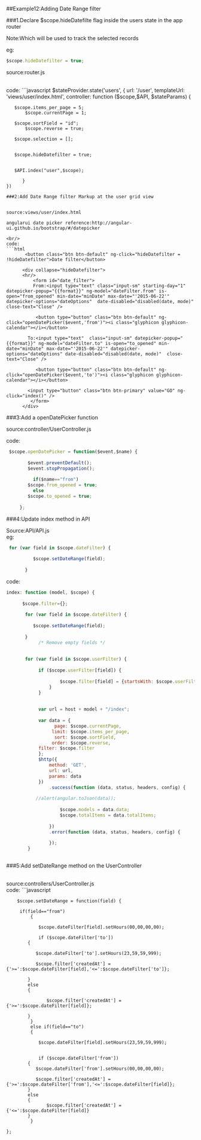 ##Example12:Adding Date Range filter

###1.Declare $scope.hideDatefilte flag inside the users state in the app router

Note:Which will be used to track the selected records

eg:
```javascript
$scope.hideDatefilter = true;
```

source:router.js

<br/>
code:
```javascript
 $stateProvider.state('users', {
        url: '/user',
        templateUrl: 'views/user/index.html',
        controller: function ($scope,$API, $stateParams) {
	  
	   $scope.items_per_page = 5;
           $scope.currentPage = 1;
	   
	   $scope.sortField = "id";
           $scope.reverse = true;
	   
	   $scope.selection = [];
	    
	
	   $scope.hideDatefilter = true;
	   
  
	   $API.index("user",$scope);
        
          }
    })

```
###2:Add Date Range filter Markup at the user grid view


source:views/user/index.html

angularui date picker reference:http://angular-ui.github.io/bootstrap/#/datepicker

<br/>
code:
```html
       <button class="btn btn-default" ng-click="hideDatefilter = !hideDatefilter">Date filter</button>
				  
      <div collapse="hideDatefilter">
      <hr/>
	      <form id="date_filter">
	      From:<input type="text" class="input-sm" starting-day="1"  datepicker-popup="{{format}}" ng-model="dateFilter.from" is-open="from_opened" min-date="minDate" max-date="'2015-06-22'"  datepicker-options="dateOptions"  date-disabled="disabled(date, mode)"  close-text="Close" />
		   
		   <button type="button" class="btn btn-default" ng-click="openDatePicker($event,'from')"><i class="glyphicon glyphicon-calendar"></i></button>
		
		To:<input type="text"  class="input-sm" datepicker-popup="{{format}}" ng-model="dateFilter.to" is-open="to_opened" min-date="minDate" max-date="'2015-06-22'" datepicker-options="dateOptions" date-disabled="disabled(date, mode)"  close-text="Close" />
		   
		   <button type="button" class="btn btn-default" ng-click="openDatePicker($event,'to')"><i class="glyphicon glyphicon-calendar"></i></button>

		<input type="button" class="btn btn-primary" value="GO" ng-click="index()" />
	     </form>  
      </div>

```
###3:Add a openDatePicker function

source:controller/UserController.js

code:

```javascript
 $scope.openDatePicker = function($event,$name) {
         
		$event.preventDefault();
		$event.stopPropagation();
             
	      if($name=="from")
		$scope.from_opened = true;
	      else
		$scope.to_opened = true;
		
     };
```

###4:Update index method in API

Source:API/API.js
<br/>
eg:
```javascript
 for (var field in $scope.dateFilter) {
	     
	      $scope.setDateRange(field);    
		
	   }
```
code:
```javascript
index: function (model, $scope) {
           
	  $scope.filter={};
	  
	   for (var field in $scope.dateFilter) {
	     
	      $scope.setDateRange(field);    
		
	   }
            /* Remove empty fields */
         
	    
	   for (var field in $scope.userFilter) {
                
	        if ($scope.userFilter[field]) {
		  
                    $scope.filter[field] = {startsWith: $scope.userFilter[field]};
                }
            }
            
            
            var url = host + model + "/index";
	  
            var data = {
                  page: $scope.currentPage,
                 limit: $scope.items_per_page,
                  sort: $scope.sortField,
                 order: $scope.reverse,
	        filter: $scope.filter
            };
            $http({
                method: 'GET',
                url: url,
                params: data
            })
                .success(function (data, status, headers, config) {
                   
		   //alert(angular.toJson(data));
		   
                    $scope.models = data.data;
                    $scope.totalItems = data.totalItems;
                  
                })
                .error(function (data, status, headers, config) {
                  
                });
        }
        

```

###5:Add setDateRange method on the UserController

<br/>
source:controllers/UserController.js

<br/>
code:
```javascript
  
  
        $scope.setDateRange = function(field) {
       
         if(field=="from")
		     {
		         
		        $scope.dateFilter[field].setHours(00,00,00,00);
		     
		        if ($scope.dateFilter['to'])
			{
			
			   $scope.dateFilter['to'].setHours(23,59,59,999);
			     
			   $scope.filter['createdAt'] = {'>=':$scope.dateFilter[field],'<=':$scope.dateFilter['to']}; 
			   
			}
			else
			{
			
		           $scope.filter['createdAt'] = {'>=':$scope.dateFilter[field]};
		
			}
		     }
		     else if(field=="to")
		     {
		  
		        $scope.dateFilter[field].setHours(23,59,59,999);
			
			
		        if ($scope.dateFilter['from'])
			{
			   $scope.dateFilter['from'].setHours(00,00,00,00);
			 
			   $scope.filter['createdAt'] = {'>=':$scope.dateFilter['from'],'<=':$scope.dateFilter[field]}; 
			}
			else
			{
		           $scope.filter['createdAt'] = {'<=':$scope.dateFilter[field]}
			}
		     }
       
    };
    
        
```



